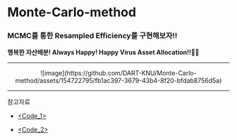 # Monte-Carlo-method
### MCMC를 통한 Resampled Efficiency를 구현해보자!!

**행복한 자산배분! Always Happy! Happy Virus Asset Allocation!!🤘🤘**
*****
<p align="center">![image](https://github.com/DART-KNU/Monte-Carlo-method/assets/154722795/fb1ac397-3679-43b4-8f20-bfdab8756d5a)</p>

*****
참고자료

* [<Code_1>](https://github.com/robertmartin8/PyPortfolioOpt)


* [<Code_2>](https://youtu.be/MxI78mpq_44?si=3A32xmbTmngkoPEj)



